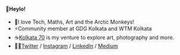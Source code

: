 #### 👋Heylo!
- 💖I love Tech, Maths, Art and the Arctic Monkeys!
- ⚡Community member at GDG Kolkata and WTM Kolkata
- ☕[Kolkata 70](http://www.rajwrita.com/kol70/) is my venture to explore art, photography and more.
- 🙋‍♀️[Twitter](https://twitter.com/rajwrita) / [Instagram](https://www.instagram.com/rajwrita/) / [LinkedIn](https://www.linkedin.com/in/rajwrita-nath/) / [Medium](https://medium.com/@rajwrita)
